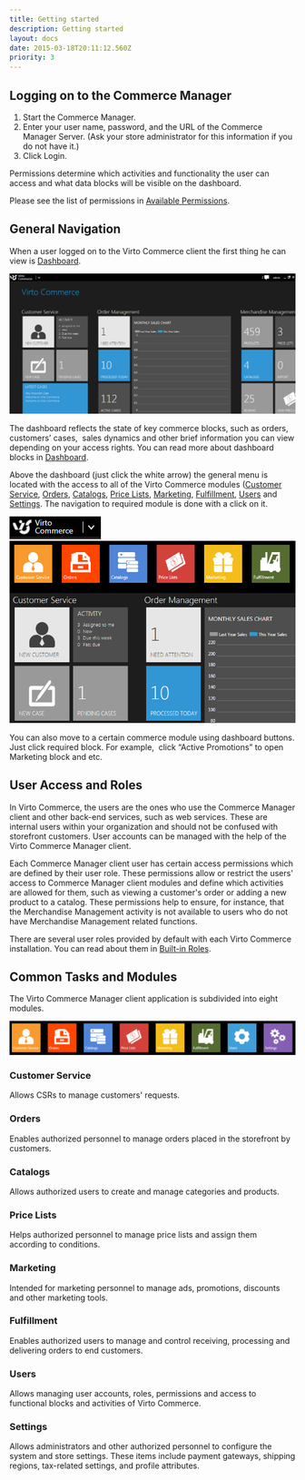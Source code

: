 ```yaml
---
title: Getting started
description: Getting started
layout: docs
date: 2015-03-18T20:11:12.560Z
priority: 3
---
```

## Logging on to the Commerce Manager

1. Start the Commerce Manager.
2. Enter your user name, password, and the URL of the Commerce Manager Server. (Ask your store administrator for this information if you do not have it.)
3. Click Login.

Permissions determine which activities and functionality the user can access and what data blocks will be visible on the dashboard.

Please see the list of permissions in [Available Permissions](docs/old-versions/vc113userguide/users-management-roles-and-role-assignment/available-permissions).

## General Navigation

When a user logged on to the Virto Commerce client the first thing he can view is [Dashboard](docs/old-versions/vc113userguide/dashboard).

<img src="../../../assets/images/docs/dashboard.PNG" />

The dashboard reflects the state of key commerce blocks, such as orders, customers’ cases,  sales dynamics and other brief information you can view depending on your access rights. You can read more about dashboard blocks in [Dashboard](docs/vc113userguide/dashboard).

Above the dashboard (just click the white arrow) the general menu is located with the access to all of the Virto Commerce modules ([Customer Service](docs/old-versions/vc113userguide/customer-service), [Orders](docs/old-versions/vc113userguide/order-management), [Catalogs](docs/old-versions/vc113userguide/merchandise-management), [Price Lists](docs/old-versions/vc113userguide/price-lists), [Marketing](docs/old-versions/vc113userguide/marketing), [Fulfillment](docs/old-versions/vc113userguide/fulfillment), [Users](docs/old-versions/vc113userguide/users-management-roles-and-role-assignment) and [Settings](docs/old-versions/vc113userguide/settings). The navigation to required module is done with a click on it.

<img src="../../../assets/images/docs/arrow.PNG" />

<img src="../../../assets/images/docs/navigation-blocks.PNG" />

You can also move to a certain commerce module using dashboard buttons. Just click required block. For example,  click “Active Promotions” to open Marketing block and etc.

## User Access and Roles

In Virto Commerce, the users are the ones who use the Commerce Manager client and other back-end services, such as web services. These are internal users within your organization and should not be confused with storefront customers. User accounts can be managed with the help of the Virto Commerce Manager client.

Each Commerce Manager client user has certain access permissions which are defined by their user role. These permissions allow or restrict the users' access to Commerce Manager client modules and define which activities are allowed for them, such as viewing a customer's order or adding a new product to a catalog. These permissions help to ensure, for instance, that the Merchandise Management activity is not available to users who do not have Merchandise Management related functions.

There are several user roles provided by default with each Virto Commerce installation. You can read about them in [Built-in Roles](docs/old-versions/vc113userguide/users-management-roles-and-role-assignment).

## Common Tasks and Modules

The Virto Commerce Manager client application is subdivided into eight modules.

<img src="../../../assets/images/docs/modules.PNG" />

### Customer Service

Allows CSRs to manage customers' requests.

### Orders

Enables authorized personnel to manage orders placed in the storefront by customers.

### Catalogs

Allows authorized users to create and manage categories and products.

### Price Lists

Helps authorized personnel to manage price lists and assign them according to conditions.

### Marketing

Intended for marketing personnel to manage ads, promotions, discounts and other marketing tools.

### Fulfillment

Enables authorized users to manage and control receiving, processing and delivering orders to end customers.

### Users

Allows managing user accounts, roles, permissions and access to functional blocks and activities of Virto Commerce.

### Settings

Allows administrators and other authorized personnel to configure the system and store settings. These items include payment gateways, shipping regions, tax-related settings, and profile attributes.
